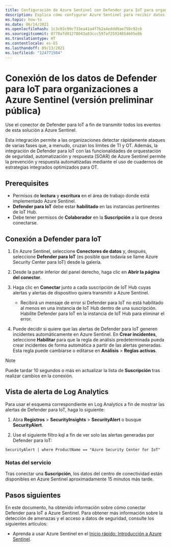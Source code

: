 ```yaml
---
title: Configuración de Azure Sentinel con Defender para IoT para organizaciones
description: Explica cómo configurar Azure Sentinel para recibir datos de la solución de Defender para IoT.
ms.topic: how-to
ms.date: 06/14/2021
ms.openlocfilehash: 1c3c03c99c733ea41a4f7b2a4eddd9ae750c92c6
ms.sourcegitcommit: 0770a7d91278043a83ccc597af25934854605e8b
ms.translationtype: HT
ms.contentlocale: es-ES
ms.lasthandoff: 09/13/2021
ms.locfileid: "124771504"
---
```

# <a name="connect-your-data-from-defender-for-iot-for-organizations-to-azure-sentinel-public-preview"></a>Conexión de los datos de Defender para IoT para organizaciones a Azure Sentinel (versión preliminar pública)

Use el conector de Defender para IoT a fin de transmitir todos los eventos de esta solución a Azure Sentinel. 

Esta integración permite a las organizaciones detectar rápidamente ataques de varias fases que, a menudo, cruzan los límites de TI y OT. Además, la integración de Defender para IoT con las funcionalidades de orquestación de seguridad, automatización y respuesta (SOAR) de Azure Sentinel permite la prevención y respuesta automatizadas mediante el uso de cuadernos de estrategias integrados optimizados para OT. 

## <a name="prerequisites"></a>Prerequisites

- Permisos de **lectura** y **escritura** en el área de trabajo donde está implementado Azure Sentinel.
- **Defender para IoT** debe estar **habilitado** en las instancias pertinentes de IoT Hub.
- Debe tener permisos de **Colaborador** en la **Suscripción** a la que desea conectarse.

## <a name="connect-to-defender-for-iot"></a>Conexión a Defender para IoT

1. En Azure Sentinel, seleccione **Conectores de datos** y, después, seleccione **Defender para IoT** (es posible que todavía se llame Azure Security Center para IoT) desde la galería.

1. Desde la parte inferior del panel derecho, haga clic en **Abrir la página del conector**.

1. Haga clic en **Conectar** junto a cada suscripción de IoT Hub cuyas alertas y alertas de dispositivo quiera transmitir a Azure Sentinel.
    - Recibirá un mensaje de error si Defender para IoT no está habilitado al menos en una instancia de IoT Hub dentro de una suscripción. Habilite Defender para IoT en la instancia de IoT Hub para eliminar el error.

1. Puede decidir si quiere que las alertas de Defender para IoT generen incidentes automáticamente en Azure Sentinel. En **Crear incidentes**, seleccione **Habilitar** para que la regla de análisis predeterminada pueda crear incidentes de forma automática a partir de las alertas generadas. Esta regla puede cambiarse o editarse en **Análisis** > **Reglas activas**.

> [!NOTE]
> Puede tardar 10 segundos o más en actualizar la lista de **Suscripción** tras realizar cambios en la conexión. 

## <a name="log-analytics-alert-view"></a>Vista de alerta de Log Analytics

Para usar el esquema correspondiente en Log Analytics a fin de mostrar las alertas de Defender para IoT, haga lo siguiente:

1. Abra **Registros** > **SecurityInsights** > **SecurityAlert** o busque **SecurityAlert**.

1. Use el siguiente filtro kql a fin de ver solo las alertas generadas por Defender para IoT:

```kusto
SecurityAlert | where ProductName == "Azure Security Center for IoT"
```

### <a name="service-notes"></a>Notas del servicio

Tras conectar una **Suscripción**, los datos del centro de conectividad están disponibles en Azure Sentinel aproximadamente 15 minutos más tarde.

## <a name="next-steps"></a>Pasos siguientes

En este documento, ha obtenido información sobre cómo conectar Defender para IoT a Azure Sentinel. Para obtener más información sobre la detección de amenazas y el acceso a datos de seguridad, consulte los siguientes artículos:

- Aprenda a usar Azure Sentinel en el [Inicio rápido: Introducción a Azure Sentinel](../../sentinel/get-visibility.md).